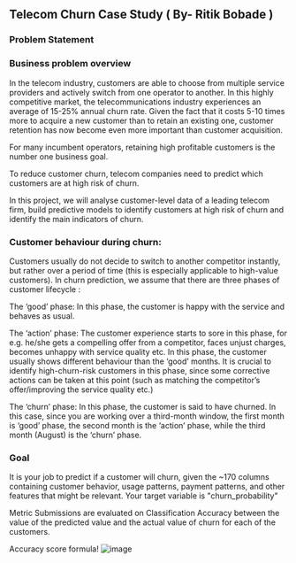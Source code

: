 ## Telecom Churn Case Study ( By- Ritik Bobade )
### Problem Statement
### Business problem overview
In the telecom industry, customers are able to choose from multiple service providers and actively switch from one operator to another. In this highly competitive market, the telecommunications industry experiences an average of 15-25% annual churn rate. Given the fact that it costs 5-10 times more to acquire a new customer than to retain an existing one, customer retention has now become even more important than customer acquisition.

For many incumbent operators, retaining high profitable customers is the number one business goal.

To reduce customer churn, telecom companies need to predict which customers are at high risk of churn.

In this project, we will analyse customer-level data of a leading telecom firm, build predictive models to identify customers at high risk of churn and identify the main indicators of churn.

### Customer behaviour during churn:
Customers usually do not decide to switch to another competitor instantly, but rather over a period of time (this is especially applicable to high-value customers). In churn prediction, we assume that there are three phases of customer lifecycle :

The ‘good’ phase: In this phase, the customer is happy with the service and behaves as usual.

The ‘action’ phase: The customer experience starts to sore in this phase, for e.g. he/she gets a compelling offer from a competitor, faces unjust charges, becomes unhappy with service quality etc. In this phase, the customer usually shows different behaviour than the ‘good’ months. It is crucial to identify high-churn-risk customers in this phase, since some corrective actions can be taken at this point (such as matching the competitor’s offer/improving the service quality etc.)

The ‘churn’ phase: In this phase, the customer is said to have churned. In this case, since you are working over a third-month window, the first month is ‘good’ phase, the second month is the ‘action’ phase, while the third month (August) is the ‘churn’ phase.

### Goal
It is your job to predict if a customer will churn, given the ~170 columns containing customer behavior, usage patterns, payment patterns, and other features that might be relevant. Your target variable is "churn_probability"

Metric Submissions are evaluated on Classification Accuracy between the value of the predicted value and the actual value of churn for each of the customers.

Accuracy score formula!
![image](https://github.com/ritikbobade/Telecom-Churn-Case-Study/assets/65115737/b5642828-cd77-492a-a5fc-2591903b53c1)
